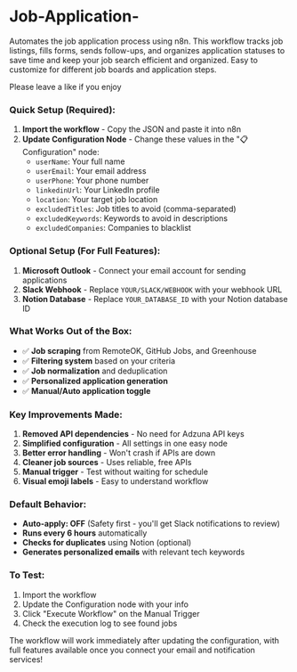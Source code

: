 # Job-Application-
Automates the job application process using n8n. This workflow tracks job listings, fills forms, sends follow-ups, and organizes application statuses to save time and keep your job search efficient and organized. Easy to customize for different job boards and application steps.

Please leave a like if you enjoy

### **Quick Setup (Required):**

1. **Import the workflow** - Copy the JSON and paste it into n8n
2. **Update Configuration Node** - Change these values in the "📋 Configuration" node:
    - `userName`: Your full name
    - `userEmail`: Your email address
    - `userPhone`: Your phone number
    - `linkedinUrl`: Your LinkedIn profile
    - `location`: Your target job location
    - `excludedTitles`: Job titles to avoid (comma-separated)
    - `excludedKeywords`: Keywords to avoid in descriptions
    - `excludedCompanies`: Companies to blacklist

### **Optional Setup (For Full Features):**

1. **Microsoft Outlook** - Connect your email account for sending applications
2. **Slack Webhook** - Replace `YOUR/SLACK/WEBHOOK` with your webhook URL
3. **Notion Database** - Replace `YOUR_DATABASE_ID` with your Notion database ID

### **What Works Out of the Box:**

- ✅ **Job scraping** from RemoteOK, GitHub Jobs, and Greenhouse
- ✅ **Filtering system** based on your criteria
- ✅ **Job normalization** and deduplication
- ✅ **Personalized application generation**
- ✅ **Manual/Auto application toggle**

### **Key Improvements Made:**

1. **Removed API dependencies** - No need for Adzuna API keys
2. **Simplified configuration** - All settings in one easy node
3. **Better error handling** - Won't crash if APIs are down
4. **Cleaner job sources** - Uses reliable, free APIs
5. **Manual trigger** - Test without waiting for schedule
6. **Visual emoji labels** - Easy to understand workflow

### **Default Behavior:**

- **Auto-apply: OFF** (Safety first - you'll get Slack notifications to review)
- **Runs every 6 hours** automatically
- **Checks for duplicates** using Notion (optional)
- **Generates personalized emails** with relevant tech keywords

### **To Test:**

1. Import the workflow
2. Update the Configuration node with your info
3. Click "Execute Workflow" on the Manual Trigger
4. Check the execution log to see found jobs

The workflow will work immediately after updating the configuration, with full features available once you connect your email and notification services!
